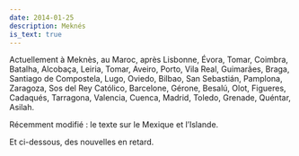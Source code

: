 ```yaml
---
date: 2014-01-25
description: Meknés
is_text: true
---
```


Actuellement à Meknès, au Maroc, après Lisbonne, Évora, Tomar, Coimbra, Batalha, Alcobaça, Leiria, Tomar, Aveiro, Porto, Vila Real, Guimarães, Braga, Santiago de Compostela, Lugo, Oviedo, Bilbao, San Sebastián, Pamplona, Zaragoza, Sos del Rey Católico, Barcelone, Gérone, Besalú, Olot, Figueres, Cadaqués, Tarragona, Valencia, Cuenca, Madrid, Toledo, Grenade, Quéntar, Asilah.

Récemment modifié&nbsp;: le texte sur <span class="link" data-slug="portugal">le Mexique et l’Islande</span>.

Et ci-dessous, des nouvelles en retard.
